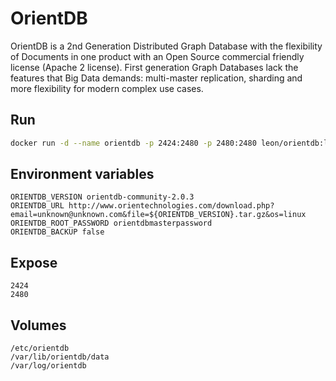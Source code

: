# OrientDB
OrientDB is a 2nd Generation Distributed Graph Database with the flexibility of Documents in one product with an Open Source commercial friendly license (Apache 2 license). First generation Graph Databases lack the features that Big Data demands: multi-master replication, sharding and more flexibility for modern complex use cases.

## Run

```bash
docker run -d --name orientdb -p 2424:2480 -p 2480:2480 leon/orientdb:latest
```

## Environment variables
```
ORIENTDB_VERSION orientdb-community-2.0.3
ORIENTDB_URL http://www.orientechnologies.com/download.php?email=unknown@unknown.com&file=${ORIENTDB_VERSION}.tar.gz&os=linux
ORIENTDB_ROOT_PASSWORD orientdbmasterpassword
ORIENTDB_BACKUP false
```

## Expose
```
2424
2480
```

## Volumes
```
/etc/orientdb
/var/lib/orientdb/data
/var/log/orientdb
```

